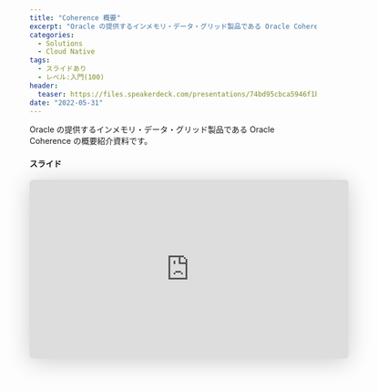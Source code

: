 ```yaml
---
title: "Coherence 概要"
excerpt: "Oracle の提供するインメモリ・データ・グリッド製品である Oracle Coherence の概要紹介資料です。"
categories:
  - Solutions
  - Cloud Native
tags:
  - スライドあり
  - レベル:入門(100)
header:
  teaser: https://files.speakerdeck.com/presentations/74bd95cbca5946f1b2b118e8aef6327b/slide_0.jpg?21594407
date: "2022-05-31"
---
```


Oracle の提供するインメモリ・データ・グリッド製品である Oracle Coherence の概要紹介資料です。

#### スライド

<div style="max-width:768px">

<!-- Speakerdeckから Embeded リンクを取得して貼り付け (ここから) -->
<iframe class="speakerdeck-iframe" frameborder="0" src="https://speakerdeck.com/player/74bd95cbca5946f1b2b118e8aef6327b" title="Coherence 概要 / Coherence overview" allowfullscreen="true" mozallowfullscreen="true" webkitallowfullscreen="true" style="border: 0px; background: padding-box padding-box rgba(0, 0, 0, 0.1); margin: 0px; padding: 0px; border-radius: 6px; box-shadow: rgba(0, 0, 0, 0.2) 0px 5px 40px; width: 560px; height: 314px;" data-ratio="1.78343949044586"></iframe>
<!-- Speakerdeckから Embeded リンクを取得して貼り付け (ここまで) -->

</div>
